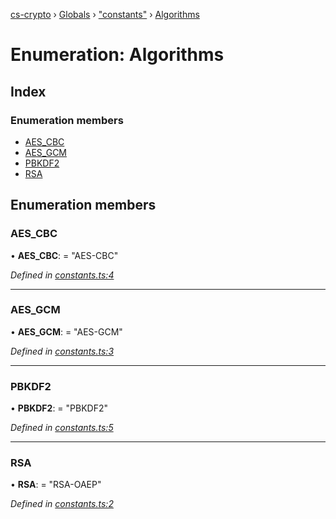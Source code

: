 [cs-crypto](../README.md) › [Globals](../globals.md) › ["constants"](../modules/_constants_.md) › [Algorithms](_constants_.algorithms.md)

# Enumeration: Algorithms

## Index

### Enumeration members

* [AES_CBC](_constants_.algorithms.md#aes_cbc)
* [AES_GCM](_constants_.algorithms.md#aes_gcm)
* [PBKDF2](_constants_.algorithms.md#pbkdf2)
* [RSA](_constants_.algorithms.md#rsa)

## Enumeration members

###  AES_CBC

• **AES_CBC**: = "AES-CBC"

*Defined in [constants.ts:4](https://github.com/very-amused/CS-crypto/blob/9a6363e/src/constants.ts#L4)*

___

###  AES_GCM

• **AES_GCM**: = "AES-GCM"

*Defined in [constants.ts:3](https://github.com/very-amused/CS-crypto/blob/9a6363e/src/constants.ts#L3)*

___

###  PBKDF2

• **PBKDF2**: = "PBKDF2"

*Defined in [constants.ts:5](https://github.com/very-amused/CS-crypto/blob/9a6363e/src/constants.ts#L5)*

___

###  RSA

• **RSA**: = "RSA-OAEP"

*Defined in [constants.ts:2](https://github.com/very-amused/CS-crypto/blob/9a6363e/src/constants.ts#L2)*
